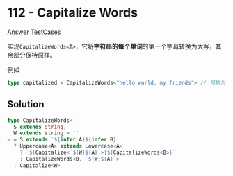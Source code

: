 # 112 - Capitalize Words

[Answer](https://github.com/lybenson/ts-checker/blob/master/src/112-hard-capitalizewords/template.ts) [TestCases](https://github.com/lybenson/ts-checker/blob/master/src/112-hard-capitalizewords/test-cases.ts)

实现`CapitalizeWords<T>`，它将**字符串的每个单词**的第一个字母转换为大写，其余部分保持原样。

例如

```ts
type capitalized = CapitalizeWords<"hello world, my friends"> // 预期为 'Hello World, My Friends'
```


## Solution

```ts
type CapitalizeWords<
  S extends string,
  W extends string = ''
> = S extends `${infer A}${infer B}`
  ? Uppercase<A> extends Lowercase<A>
    ? `${Capitalize<`${W}${A}`>}${CapitalizeWords<B>}`
    : CapitalizeWords<B, `${W}${A}`>
  : Capitalize<W>

```
